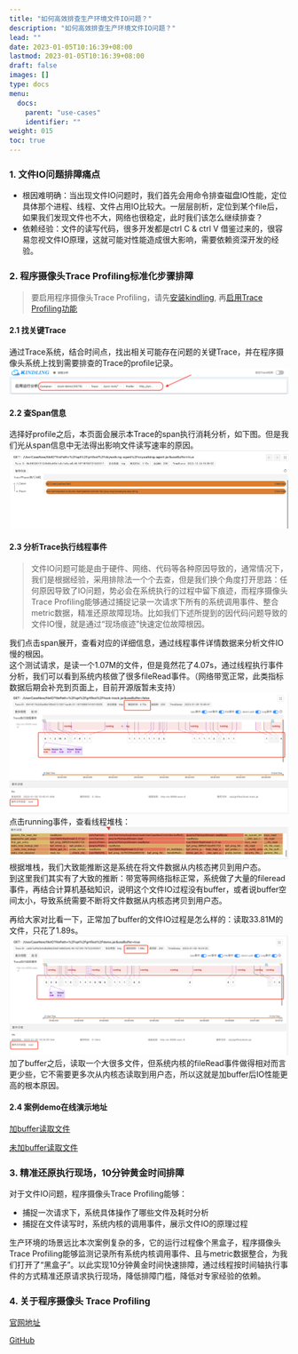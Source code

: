 ```yaml
---
title: "如何高效排查生产环境文件IO问题？"
description: "如何高效排查生产环境文件IO问题？"
lead: ""
date: 2023-01-05T10:16:39+08:00
lastmod: 2023-01-05T10:16:39+08:00
draft: false
images: []
type: docs
menu:
  docs:
    parent: "use-cases"
    identifier: ""
weight: 015
toc: true
---
```

<a name="ROlte"></a>
### 1. 文件IO问题排障痛点
- 根因难明确：当出现文件IO问题时，我们首先会用命令排查磁盘IO性能，定位具体那个进程、线程、文件占用IO比较大。一层层剖析，定位到某个file后，如果我们发现文件也不大，网络也很稳定，此时我们该怎么继续排查？
- 依赖经验：文件的读写代码，很多开发都是ctrl C & ctrl V 借鉴过来的，很容易忽视文件IO原理，这就可能对性能造成很大影响，需要依赖资深开发的经验。
<a name="E5g2U"></a>
### 2. 程序摄像头Trace Profiling标准化步骤排障
> 要启用程序摄像头Trace Profiling，请先[安装kindling](http://kindling.harmonycloud.cn/docs/installation/kindling-agent/install-kindling-in-kubernetes/), 
再[启用Trace Profiling功能](http://kindling.harmonycloud.cn/docs/usage/enable-trace-profiling/)
<a name="TyIlm"></a>
#### 2.1 找关键Trace
通过Trace系统，结合时间点，找出相关可能存在问题的关键Trace，并在程序摄像头系统上找到需要排查的Trace的profile记录。<br />![image.png](1.png)
<a name="V0Py3"></a>
#### 2.2 查Span信息
选择好profile之后，本页面会展示本Trace的span执行消耗分析，如下图。但是我们光从span信息中无法得出影响文件读写速率的原因。<br />![image.png](2.png)

<a name="E0blP"></a>
#### 2.3 分析Trace执行线程事件
> 文件IO问题可能是由于硬件、网络、代码等各种原因导致的，通常情况下，我们是根据经验，采用排除法一个个去查，但是我们换个角度打开思路：任何原因导致了IO问题，势必会在系统执行的过程中留下痕迹，而程序摄像头Trace Profiling能够通过捕捉记录一次请求下所有的系统调用事件、整合metric数据，精准还原故障现场。比如我们下述所提到的因代码问题导致的文件IO慢，就是通过“现场痕迹”快速定位故障根因。

我们点击span展开，查看对应的详细信息，通过线程事件详情数据来分析文件IO慢的根因。<br />这个测试请求，是读一个1.07M的文件，但是竟然花了4.07s，通过线程执行事件分析，我们可以看到系统内核做了很多fileRead事件。（网络带宽正常，此类指标数据后期会补充到页面上，目前开源版暂未支持）<br />![image.png](3.png)<br />点击running事件，查看线程堆栈：<br />![image.png](4.png)<br />根据堆栈，我们大致能推断这是系统在将文件数据从内核态拷贝到用户态。<br />到这里我们其实有了大致的推断：带宽等网络指标正常，系统做了大量的fileread事件，再结合计算机基础知识，说明这个文件IO过程没有buffer，或者说buffer空间太小，导致系统需要不断将文件数据从内核态拷贝到用户态。

再给大家对比看一下，正常加了buffer的文件IO过程是怎么样的：读取33.81M的文件，只花了1.89s。<br />![image.png](5.png)<br />加了buffer之后，读取一个大很多文件，但系统内核的fileRead事件做得相对而言更少些，它不需要更多次从内核态读取到用户态，所以这就是加buffer后IO性能更高的根本原因。
#### 2.4 案例demo在线演示地址
[加buffer读取文件](http://218.75.39.90:9504/#/thread?folder=Demo_Demo-69579c8597-xpw9k_javedemo_24355&file=http_L1VzZXJDYXNlTmV3L2ZpbGVJTw==_1672886938363555733_true)

[未加buffer读取文件](http://218.75.39.90:9504/#/thread?folder=Demo_Demo-69579c8597-xpw9k_javedemo_24355&file=http_L1VzZXJDYXNlTmV3L2ZpbGVJTw==_1672886741630534315_true)

<a name="f2890e51"></a>
### 3. 精准还原执行现场，10分钟黄金时间排障
对于文件IO问题，程序摄像头Trace Profiling能够：

- 捕捉一次请求下，系统具体操作了哪些文件及耗时分析
- 捕捉在文件读写时，系统内核的调用事件，展示文件IO的原理过程

生产环境的场景远比本次案例复杂的多，它的运行过程像个黑盒子，程序摄像头Trace Profiling能够监测记录所有系统内核调用事件、且与metric数据整合，为我们打开了“黑盒子”。以此实现10分钟黄金时间快速排障，通过线程按时间轴执行事件的方式精准还原请求执行现场，降低排障门槛，降低对专家经验的依赖。

### 4. 关于程序摄像头 Trace Profiling

[官网地址](http://kindling.harmonycloud.cn/)

[GitHub](https://github.com/kindlingproject/kindling)

